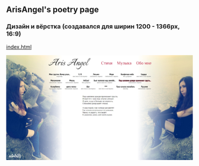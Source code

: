 ## ArisAngel's poetry page
### Дизайн и вёрстка (создавался для ширин 1200 - 1366px, 16:9)
[index.html](https://eugeneandrievsky.github.io/ArisAngel/index.html)<br>

![](Screenshot.jpg)
